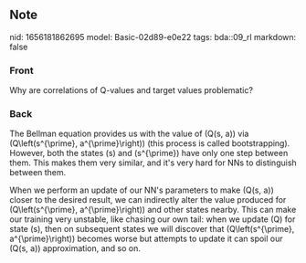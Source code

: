 ## Note
nid: 1656181862695
model: Basic-02d89-e0e22
tags: bda::09_rl
markdown: false

### Front
Why are correlations of Q-values and target values problematic?

### Back
The Bellman equation provides us with the value of \(Q(s, a)\) via \(Q\left(s^{\prime}, a^{\prime}\right)\) (this process is called bootstrapping). However, both the states \(s\) and \(s^{\prime}\) have only one step between them. This makes them very similar, and it's very hard for NNs to distinguish between them.

When we perform an update of our NN's parameters to make \(Q(s, a)\) closer to the desired result, we can indirectly alter the value produced for \(Q\left(s^{\prime}, a^{\prime}\right)\) and other states nearby. This can make our training very unstable, like chasing our own tail: when we update \(Q\) for state \(s\), then on subsequent states we will discover that \(Q\left(s^{\prime}, a^{\prime}\right)\) becomes worse but attempts to update it can spoil our \(Q(s, a)\) approximation, and so on.

